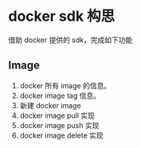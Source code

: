 # docker sdk 构思

借助 docker 提供的 sdk，完成如下功能

## Image

1. docker 所有 image 的信息。
2. docker image tag 信息。
3. 新建 docker image
4. docker image pull 实现
5. docker image push 实现
6. docker image delete 实现
